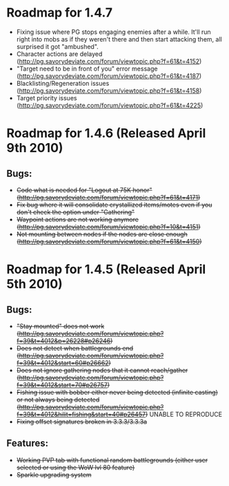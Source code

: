 # Roadmap for 1.4.7 #

  * Fixing issue where PG stops engaging enemies after a while. It'll run right into mobs as if they weren't there and then start attacking them, all surprised it got "ambushed".
  * Character actions are delayed (http://pg.savorydeviate.com/forum/viewtopic.php?f=61&t=4152)
  * "Target need to be in front of you" error message (http://pg.savorydeviate.com/forum/viewtopic.php?f=61&t=4187)
  * Blacklisting/Regeneration issues (http://pg.savorydeviate.com/forum/viewtopic.php?f=61&t=4158)
  * Target priority issues (http://pg.savorydeviate.com/forum/viewtopic.php?f=61&t=4225)

# Roadmap for 1.4.6 (Released April 9th 2010) #

## Bugs: ##
  * ~~Code what is needed for "Logout at 75K honor" (http://pg.savorydeviate.com/forum/viewtopic.php?f=61&t=4171)~~
  * ~~Fix bug where it will consolidate crystallized items/motes even if you don't check the option under "Gathering"~~
  * ~~Waypoint actions are not working anymore (http://pg.savorydeviate.com/forum/viewtopic.php?f=10&t=4151)~~
  * ~~Not mounting between nodes if the nodes are close enough (http://pg.savorydeviate.com/forum/viewtopic.php?f=61&t=4150)~~

# Roadmap for 1.4.5 (Released April 5th 2010) #

## Bugs: ##
  * ~~"Stay mounted" does not work (http://pg.savorydeviate.com/forum/viewtopic.php?f=39&t=4012&p=26228#p26246)~~
  * ~~Does not detect when battlegrounds end  (http://pg.savorydeviate.com/forum/viewtopic.php?f=39&t=4012&start=60#p26662)~~
  * ~~Does not ignore gathering nodes that it cannot reach/gather (http://pg.savorydeviate.com/forum/viewtopic.php?f=39&t=4012&start=70#p26757)~~
  * ~~Fishing issue with bobber either never being detected (infinite casting) or not always being detected (http://pg.savorydeviate.com/forum/viewtopic.php?f=39&t=4012&hilit=fishing&start=40#p26457)~~ UNABLE TO REPRODUCE
  * ~~Fixing offset signatures broken in 3.3.3/3.3.3a~~

## Features: ##
  * ~~Working PVP tab with functional random battlegrounds (either user selected or using the WoW lvl 80 feature)~~
  * ~~Sparkle upgrading system~~